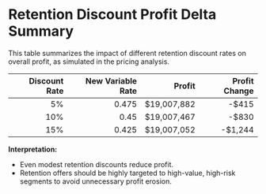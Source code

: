 # Retention Discount Profit Delta Summary

This table summarizes the impact of different retention discount rates on overall profit, as simulated in the pricing analysis.

| Discount Rate | New Variable Rate | Profit         | Profit Change |
|--------------:|------------------:|---------------:|--------------:|
| 5%            | 0.475             | $19,007,882    | -$415         |
| 10%           | 0.45              | $19,007,467    | -$830         |
| 15%           | 0.425             | $19,007,052    | -$1,244       |

**Interpretation:**
- Even modest retention discounts reduce profit.
- Retention offers should be highly targeted to high-value, high-risk segments to avoid unnecessary profit erosion. 